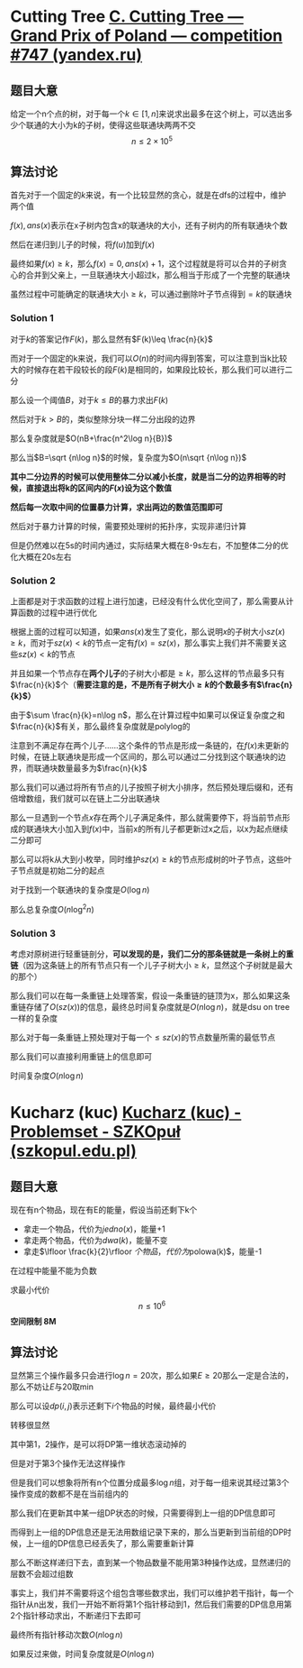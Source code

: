 # Cutting Tree [C. Cutting Tree — Grand Prix of Poland — competition #747 (yandex.ru)](https://official.contest.yandex.ru/opencupXVIII/contest/7896/problems/C/)

## 题目大意

给定一个n个点的树，对于每一个$k\in [1,n]$来说求出最多在这个树上，可以选出多少个联通的大小为k的子树，使得这些联通块两两不交
$$
n\leq 2\times 10^5
$$

## 算法讨论

首先对于一个固定的$k$来说，有一个比较显然的贪心，就是在dfs的过程中，维护两个值

$f(x),ans(x)$表示在x子树内包含x的联通块的大小，还有子树内的所有联通块个数

然后在递归到儿子的时候，将$f(u)$加到$f(x)$

最终如果$f(x)\geq k$，那么$f(x)=0,ans(x)+1$，这个过程就是将可以合并的子树贪心的合并到父亲上，一旦联通块大小超过k，那么相当于形成了一个完整的联通块

虽然过程中可能确定的联通块大小$\geq k$，可以通过删除叶子节点得到$=k$的联通块

### Solution 1

对于$k$的答案记作$F(k)$，那么显然有$F(k)\leq \frac{n}{k}$

而对于一个固定的k来说，我们可以$O(n)$的时间内得到答案，可以注意到当k比较大的时候存在若干段较长的段$F(k)$是相同的，如果段比较长，那么我们可以进行二分

那么设一个阈值$B$，对于$k\leq B$的暴力求出$F(k)$

然后对于$k>B$的，类似整除分块一样二分出段的边界

那么复杂度就是$O(nB+\frac{n^2\log n}{B})$

那么当$B=\sqrt {n\log n}$的时候，复杂度为$O(n\sqrt {n\log n})$

**其中二分边界的时候可以使用整体二分以减小长度，就是当二分的边界相等的时候，直接退出将k的区间内的$F(x)$设为这个数值**

**然后每一次取中间的位置暴力计算，求出两边的数值范围即可**

然后对于暴力计算的时候，需要预处理树的拓扑序，实现非递归计算

但是仍然难以在5s的时间内通过，实际结果大概在8-9s左右，不加整体二分的优化大概在20s左右

### Solution 2

上面都是对于求函数的过程上进行加速，已经没有什么优化空间了，那么需要从计算函数的过程中进行优化

根据上面的过程可以知道，如果$ans(x)$发生了变化，那么说明$x$的子树大小$sz(x)\geq k$，而对于$sz(x)<k$的节点一定有$f(x)=sz(x)$，那么事实上我们并不需要关这些$sz(x)<k$的节点

并且如果一个节点存在**两个儿子**的子树大小都是$\geq k$，那么这样的节点最多只有$\frac{n}{k}$个（**需要注意的是，不是所有子树大小$\geq k$的个数最多有$\frac{n}{k}$）**

由于$\sum \frac{n}{k}=n\log n$，那么在计算过程中如果可以保证复杂度之和$\frac{n}{k}$有关，那么最终复杂度就是polylog的

注意到不满足存在两个儿子……这个条件的节点是形成一条链的，在$f(x)$未更新的时候，在链上联通块是形成一个区间的，那么可以通过二分找到这个联通块的边界，而联通块数量最多为$\frac{n}{k}$

那么我们可以通过将所有节点的儿子按照子树大小排序，然后预处理后缀和，还有倍增数组，我们就可以在链上二分出联通块

那么一旦遇到一个节点$x$存在两个儿子满足条件，那么就需要停下，将当前节点形成的联通块大小加入到$f(x)$中，当前x的所有儿子都更新过x之后，以x为起点继续二分即可

那么可以将k从大到小枚举，同时维护$sz(x)\geq k$的节点形成树的叶子节点，这些叶子节点就是初始二分的起点

对于找到一个联通块的复杂度是$O(\log n)$

那么总复杂度$O(n\log ^2n)$

### Solution 3

考虑对原树进行轻重链剖分，**可以发现的是，我们二分的那条链就是一条树上的重链**（因为这条链上的所有节点只有一个儿子子树大小$\geq k$，显然这个子树就是最大的那个）

那么我们可以在每一条重链上处理答案，假设一条重链的链顶为x，那么如果这条重链存储了$O(sz(x))$的信息，最终总时间复杂度就是$O(n\log n)$，就是dsu on tree一样的复杂度

那么对于每一条重链上预处理对于每一个$\leq sz(x)$的节点数量所需的最低节点

那么我们可以直接利用重链上的信息即可

时间复杂度$O(n\log n)$

# Kucharz (kuc) [Kucharz (kuc) - Problemset - SZKOpuł (szkopul.edu.pl)](https://szkopul.edu.pl/problemset/problem/9NFtPM59qGWa7wdn570ifuP0/site/?key=statement)

## 题目大意

现在有n个物品，现在有E的能量，假设当前还剩下k个

- 拿走一个物品，代价为$jedno(x)$，能量+1
- 拿走两个物品，代价为$dwa(k)$，能量不变
- 拿走$\lfloor \frac{k}{2}\rfloor $个物品，代价为$polowa(k)$，能量-1

在过程中能量不能为负数

求最小代价
$$
n\leq 10^6
$$
**空间限制 8M**

## 算法讨论

显然第三个操作最多只会进行$\log n=20$次，那么如果$E\geq 20$那么一定是合法的，那么不妨让$E$与20取min

那么可以设$dp(i,j)$表示还剩下$i$个物品的时候，最终最小代价

转移很显然

其中第1，2操作，是可以将DP第一维状态滚动掉的

但是对于第3个操作无法这样操作

但是我们可以想象将所有n个位置分成最多$\log n$组，对于每一组来说其经过第3个操作变成的数都不是在当前组内的

那么我们在更新其中某一组DP状态的时候，只需要得到上一组的DP信息即可

而得到上一组的DP信息还是无法用数组记录下来的，那么当更新到当前组的DP时候，上一组的DP信息已经丢失了，那么需要重新计算

那么不断这样递归下去，直到某一个物品数量不能用第3种操作达成，显然递归的层数不会超过组数

事实上，我们并不需要将这个组包含哪些数求出，我们可以维护若干指针，每一个指针从n出发，我们一开始不断将第1个指针移动到1，然后我们需要的DP信息用第2个指针移动求出，不断递归下去即可

最终所有指针移动次数$O(n\log n)$

如果反过来做，时间复杂度就是$O(n\log n)$